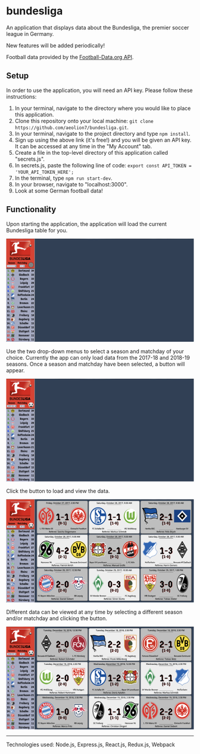 # bundesliga

An application that displays data about the Bundesliga, the premier soccer league in Germany.

New features will be added periodically!

Football data provided by the [Football-Data.org API](https://www.football-data.org/).

## Setup

In order to use the application, you will need an API key. Please follow these instructions:

1. In your terminal, navigate to the directory where you would like to place this application.
2. Clone this repository onto your local machine: `git clone https://github.com/aeolion7/bundesliga.git`.
3. In your terminal, navigate to the project directory and type `npm install`.
4. Sign up using the above link (it's free!) and you will be given an API key. It can be accessed at any time in the "My Account" tab.
5. Create a file in the top-level directory of this application called "secrets.js".
6. In secrets.js, paste the following line of code:
   `export const API_TOKEN = 'YOUR_API_TOKEN_HERE';`
7. In the terminal, type `npm run start-dev`.
8. In your browser, navigate to "localhost:3000".
9. Look at some German football data!

## Functionality

Upon starting the application, the application will load the current Bundesliga table for you.

![picture](./initial.png)

Use the two drop-down menus to select a season and matchday of your choice. Currently the app can only load data from the 2017-18 and 2018-19 seasons. Once a season and matchday have been selected, a button will appear.

![picture](./selecting.png)

Click the button to load and view the data.

![picture](./firstselect.png)

Different data can be viewed at any time by selecting a different season and/or matchday and clicking the button.

![picture](./secondselect.png)

---

Technologies used: Node.js, Express.js, React.js, Redux.js, Webpack

